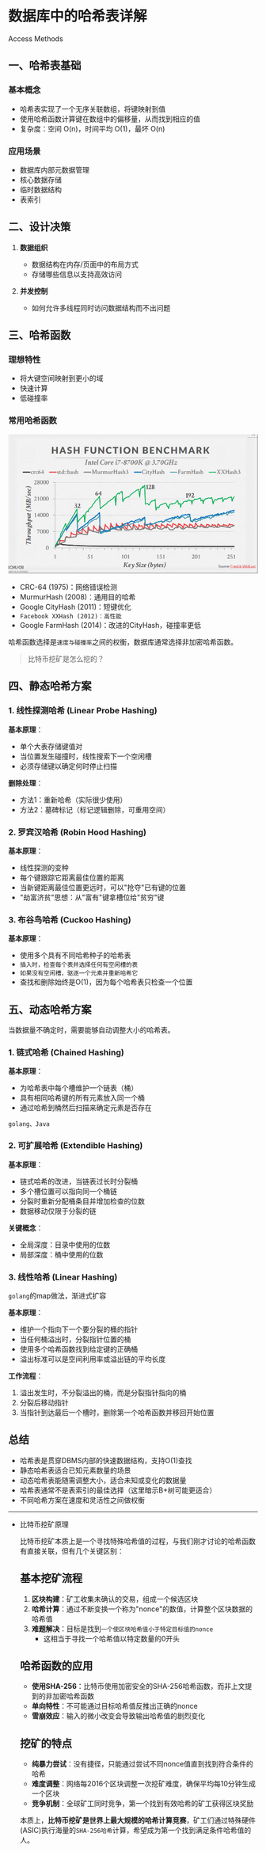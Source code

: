 # 数据库中的哈希表详解

Access Methods

## 一、哈希表基础

### 基本概念

- 哈希表实现了一个无序关联数组，将键映射到值
- 使用哈希函数计算键在数组中的偏移量，从而找到相应的值
- 复杂度：空间 O(n)，时间平均 O(1)，最坏 O(n)

### 应用场景

- 数据库内部元数据管理
- 核心数据存储
- 临时数据结构
- 表索引

## 二、设计决策

1. **数据组织**

   - 数据结构在内存/页面中的布局方式
   - 存储哪些信息以支持高效访问

2. **并发控制**
   - 如何允许多线程同时访问数据结构而不出问题

## 三、哈希函数

### 理想特性

- 将大键空间映射到更小的域
- 快速计算
- 低碰撞率

### 常用哈希函数

![alt text](image-32.png)

- CRC-64 (1975)：网络错误检测
- MurmurHash (2008)：通用目的哈希
- Google CityHash (2011)：短键优化
- `Facebook XXHash (2012)：高性能`
- Google FarmHash (2014)：改进的CityHash，碰撞率更低

哈希函数选择是`速度与碰撞率`之间的权衡，数据库通常选择非加密哈希函数。

> 比特币挖矿是怎么挖的？

## 四、静态哈希方案

### 1. 线性探测哈希 (Linear Probe Hashing)

**基本原理**：

- 单个大表存储键值对
- 当位置发生碰撞时，线性搜索下一个空闲槽
- 必须存储键以确定何时停止扫描

**删除处理**：

- 方法1：重新哈希（实际很少使用）
- 方法2：墓碑标记（标记逻辑删除，可重用空间）

### 2. 罗宾汉哈希 (Robin Hood Hashing)

**基本原理**：

- 线性探测的变种
- 每个键跟踪它距离最佳位置的距离
- 当新键距离最佳位置更远时，可以"抢夺"已有键的位置
- "劫富济贫"思想：从"富有"键拿槽位给"贫穷"键

### 3. 布谷鸟哈希 (Cuckoo Hashing)

**基本原理**：

- 使用多个具有不同哈希种子的哈希表
- `插入时，检查每个表并选择任何有空闲槽的表`
- `如果没有空闲槽，驱逐一个元素并重新哈希它`
- 查找和删除始终是O(1)，因为每个哈希表只检查一个位置

## 五、动态哈希方案

当数据量不确定时，需要能够自动调整大小的哈希表。

### 1. 链式哈希 (Chained Hashing)

**基本原理**：

- 为哈希表中每个槽维护一个链表（桶）
- 具有相同哈希键的所有元素放入同一个桶
- 通过哈希到桶然后扫描来确定元素是否存在

`golang、Java`

### 2. 可扩展哈希 (Extendible Hashing)

**基本原理**：

- 链式哈希的改进，当链表过长时分裂桶
- 多个槽位置可以指向同一个桶链
- 分裂时重新分配桶条目并增加检查的位数
- 数据移动仅限于分裂的链

**关键概念**：

- 全局深度：目录中使用的位数
- 局部深度：桶中使用的位数

### 3. 线性哈希 (Linear Hashing)

`golang`的map做法，渐进式扩容

**基本原理**：

- 维护一个指向下一个要分裂的桶的指针
- 当任何桶溢出时，分裂指针位置的桶
- 使用多个哈希函数找到给定键的正确桶
- 溢出标准可以是空间利用率或溢出链的平均长度

**工作流程**：

1. 溢出发生时，不分裂溢出的桶，而是分裂指针指向的桶
2. 分裂后移动指针
3. 当指针到达最后一个槽时，删除第一个哈希函数并移回开始位置

## 总结

- 哈希表是贯穿DBMS内部的快速数据结构，支持O(1)查找
- 静态哈希表适合已知元素数量的场景
- 动态哈希表能随需调整大小，适合未知或变化的数据量
- 哈希表通常不是表索引的最佳选择（这里暗示B+树可能更适合）
- 不同哈希方案在速度和灵活性之间做权衡

---

- 比特币挖矿原理

  比特币挖矿本质上是一个寻找特殊哈希值的过程，与我们刚才讨论的哈希函数有直接关联，但有几个关键区别：

  ## 基本挖矿流程

  1. **区块构建**：矿工收集未确认的交易，组成一个候选区块
  2. **哈希计算**：通过不断变换一个称为"nonce"的数值，计算整个区块数据的哈希值
  3. **难题解决**：目标是找到`一个使区块哈希值小于特定目标值的nonce`
     - 这相当于寻找一个哈希值以特定数量的0开头

  ## 哈希函数的应用

  - **使用SHA-256**：比特币使用加密安全的SHA-256哈希函数，而非上文提到的非加密哈希函数
  - **单向特性**：不可能通过目标哈希值反推出正确的nonce
  - **雪崩效应**：输入的微小改变会导致输出哈希值的剧烈变化

  ## 挖矿的特点

  - **纯暴力尝试**：没有捷径，只能通过尝试不同nonce值直到找到符合条件的哈希
  - **难度调整**：网络每2016个区块调整一次挖矿难度，确保平均每10分钟生成一个区块
  - **竞争机制**：全球矿工同时竞争，第一个找到有效哈希的矿工获得区块奖励

  本质上，**比特币挖矿是世界上最大规模的哈希计算竞赛**，矿工们通过特殊硬件(ASIC)执行海量的`SHA-256哈希`计算，希望成为第一个找到满足条件哈希值的人。
